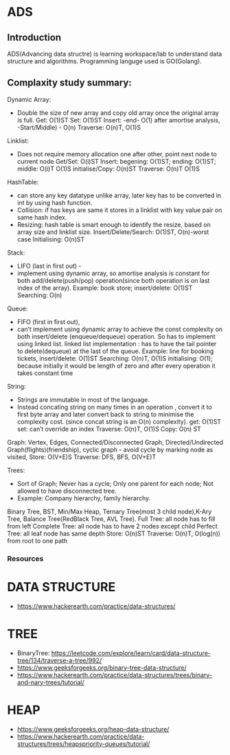 # ADS #
## Introduction ##
ADS(Advancing data structre) is learning workspace/lab to understand data structure and algorithms. Programming languge used is GO(Golang).

## Complaxity study summary: ##

Dynamic Array:
* Double the size of new array and copy old array once the original array is full.
Get: O(1)ST
Set: O(1)ST
Insert: -end- O(1) after amortise analysis,
	     -Start/Middle) - O(n)
Traverse: O(n)T, O(1)S

Linklist:
* Does not require memory allocation one after other, point next node to current node
	Get/Set: O(i)ST
	Insert: begening: O(1)ST; ending: O(1)ST; middle: O(i)T O(1)S
	initialise/Copy: O(n)ST
	Traverse: O(n)T O(1)S

HashTable:
* can store any key datatype unlike array, later key has to be converted in int by using hash function.
* Collision: if has keys are same it stores in a linklist with key value pair on same hash index.
* Resizing: hash table is smart enough to identify the resize, based on array size and linklist size.
	Insert/Delete/Search: O(1)ST, O(n)-worst case
	Initialising: O(n)ST

Stack:
* LIFO (last in first out) -
* implement using dynamic array, so amortise analysis is constant for both add/delete(push/pop) operation(since both operation is on last index of the array).
	Example: book store;
	insert/delete: O(1)ST
	Searching: O(n)

Queue:
* FIFO (first in first out),
* can’t implement using dynamic array to achieve the const complexity on both insert/delete (enqueue/dequeue) operation. So has to implement using linked list.
	linked list implementation : has to have the tail pointer to delete(dequeue) at the last of the queue.
	Example: line for booking tickets,
	insert/delete: O(1)ST
	Searching: O(n)T, O(1)S
	initialising: O(1); because initially it would be length of zero and after every operation it takes constant time

String:
* Strings are immutable in most of the language.
* Instead concating string on many times in an operation , convert it to first byte array and later convert back to string to minimise the complexity cost. (since concat string is an O(n) complexity).
	get: O(1)ST
	set: can’t override an index
	Traverse: O(n)T, O(1)S
	Copy: O(n) ST

Graph:
	Vertex, Edges, Connected/Disconnected Graph, Directed/Undirected Graph(flights)(friendship), cyclic graph - avoid cycle by marking node as visited,
	Store: O(V+E)S
	Traverse: DFS, BFS, O(V+E)T

Trees:
* Sort of Graph; Never has a cycle; Only one parent for each node; Not allowed to have disconnected tree.
* Example: Company hierarchy, family hierarchy.

Binary Tree, BST, Min/Max Heap, Ternary Tree(most 3 child node),K-Ary Tree, Balance Tree(RedBlack Tree, AVL Tree).
Full Tree: all node has to fill from left
Complete Tree: all node has to have 2 nodes except child
Perfect Tree: all leaf node has same depth
Store: O(n)ST
Traverse: O(n)T, O(log(n)) from root to one path

### Resources ###

# DATA STRUCTURE #
* https://www.hackerearth.com/practice/data-structures/

# TREE #
* BinaryTree: https://leetcode.com/explore/learn/card/data-structure-tree/134/traverse-a-tree/992/
* https://www.geeksforgeeks.org/binary-tree-data-structure/
* https://www.hackerearth.com/practice/data-structures/trees/binary-and-nary-trees/tutorial/

# HEAP #
* https://www.geeksforgeeks.org/heap-data-structure/
* https://www.hackerearth.com/practice/data-structures/trees/heapspriority-queues/tutorial/
